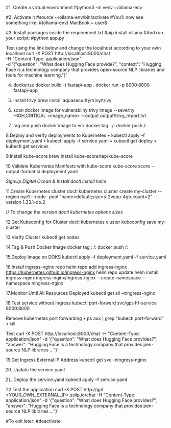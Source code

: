 #1. Create a virtual environment
#python3 -m venv ~/ollama-env

#2. Activate it
#source ~/ollama-env/bin/activate
#You’ll now see something like:
#(ollama-env) MacBook:~ user$

#3. Install packages inside the requirement.txt
#pip install ollama
#And run your script:
#python app.py

Test using the link below and change the localhost according to your own localhost
curl -X POST http://localhost:8000/chat \
  -H "Content-Type: application/json" \
  -d '{"question": "What does Hugging Face provide?", "context": "Hugging Face is a technology company that provides open-source NLP libraries and tools for machine learning."}'

4. dockerize
docker build -t fastapi-app .
docker run -p 8000:8000 fastapi-app

5. install trivy 
brew install aquasecurity/trivy/trivy

6. scan docker image for vulnerability 
trivy image --severity HIGH,CRITICAL <image_name> --output output/trivy_report.txt

7. tag and push docker image to ecr
docker tag <image-name>:<tag> <your-ecr-registry-uri>/<repository-name>:<tag>
docker push <your-ecr-registry-uri>/<repository-name>:<tag>

8.Deploy and verify deployments to Kubernetes
• kubectl apply –f deployment.yaml
• kubectl apply –f service.yaml
• kubectl get deploy
• kubectl get services

9.Install kube-score
brew install kube-score/tap/kube-score

10.Validate Kubernetes Manifests with kube-score
kube-score score --output-format ci deployment.yaml

*SignUp Digital Ocean & Install doctl*
*Install helm*

11.Create Kubernetes cluster
doctl kubernetes cluster create my-cluster --region nyc1 --node-
pool "name=default;size=s-2vcpu-4gb;count=2" --version 1.33.1-do.2

// To change the version
*doctl kubernetes options sizes*

12.Get Kubeconfig for Cluster
doctl kubernetes cluster kubeconfig save my-cluster

13.Verify Cluster
kubectl get nodes

14.Tag & Push Docker Image
docker tag <image-name>:<tag> <username>/<repository-name>:<tag>
docker push <username>/<repository-name>:<tag>

15.Deploy Image on DOKS
kubectl apply –f deployment.yaml –f service.yaml

16.Install ingress-nginx repo
helm repo add ingress-nginx https://kubernetes.github.io/ingress-nginx
helm repo update
helm install ingress-nginx ingress-nginx/ingress-nginx --create-namespace --namespace ningress-nginx

17.Monitor Until All Resources Deployed
kubectl get all –ningress-nginx

18.Test service without Ingress
kubectl port-forward svc/gpt-hf-service 8000:8000

Remove kubernetes port forwarding
• ps aux | grep "kubectl port-forward”
• kill <PID>

Test
curl -X POST http://localhost:8000/chat -H "Content-Type: application/json" -d '{"question": "What does Hugging Face provides?", "answer": "Hugging Face is a technology company that provides pen-source NLP libraries ..."}'

19.Get Ingress External IP Address
kubectl get svc -ningress-nginx

20. Update the service.yaml

21. Deploy the service.yaml
kubectl apply –f service.yaml

22.Test the application
curl -X POST http://gpt.<YOUR_OWN_EXTERNAL_IP>.sslip.io/chat -H "Content-Type: application/json" -d '{"question": "What does Hugging Face provides?", "answer": "Hugging Face is a technology company that provides pen-source NLP libraries ..."}'

#To exit later:
#deactivate

